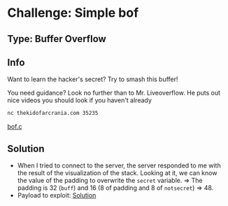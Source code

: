 # Challenge: Simple bof

## Type: Buffer Overflow

## Info

Want to learn the hacker's secret? Try to smash this buffer!

You need guidance? Look no further than to Mr. Liveoverflow. He puts out nice videos you should look if you haven't already

```sh
nc thekidofarcrania.com 35235
```

[bof.c](./bof.c)

## Solution

- When I tried to connect to the server, the server responded to me with the result of the visualization of the stack. Looking at it, we can know the value of the padding to overwrite the `secret` variable. => The padding is 32 (`buff`) and 16 (8 of padding and 8 of `notsecret`) => 48.
- Payload to exploit: [Solution](./solution.py)
